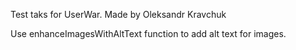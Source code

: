 Test taks for UserWar.
Made by Oleksandr Kravchuk

Use enhanceImagesWithAltText function to add alt text for images.
